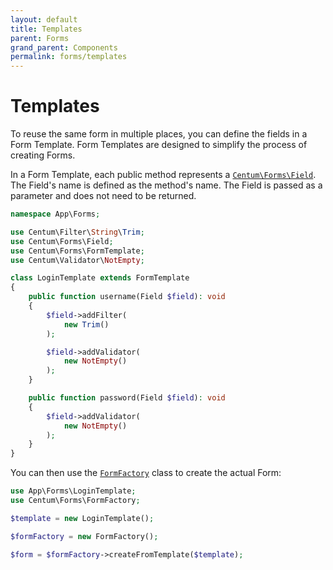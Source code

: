 ```yaml
---
layout: default
title: Templates
parent: Forms
grand_parent: Components
permalink: forms/templates
---
```




# Templates

To reuse the same form in multiple places, you can define the fields in a Form Template.
Form Templates are designed to simplify the process of creating Forms.

In a Form Template, each public method represents a [`Centum\Forms\Field`](https://github.com/SidRoberts/centum/blob/development/src/Forms/Field.php).
The Field's name is defined as the method's name.
The Field is passed as a parameter and does not need to be returned.

```php
namespace App\Forms;

use Centum\Filter\String\Trim;
use Centum\Forms\Field;
use Centum\Forms\FormTemplate;
use Centum\Validator\NotEmpty;

class LoginTemplate extends FormTemplate
{
    public function username(Field $field): void
    {
        $field->addFilter(
            new Trim()
        );

        $field->addValidator(
            new NotEmpty()
        );
    }

    public function password(Field $field): void
    {
        $field->addValidator(
            new NotEmpty()
        );
    }
}
```

You can then use the [`FormFactory`](https://github.com/SidRoberts/centum/tree/development/src/Forms/FormFactory.php) class to create the actual Form:

```php
use App\Forms\LoginTemplate;
use Centum\Forms\FormFactory;

$template = new LoginTemplate();

$formFactory = new FormFactory();

$form = $formFactory->createFromTemplate($template);
```
